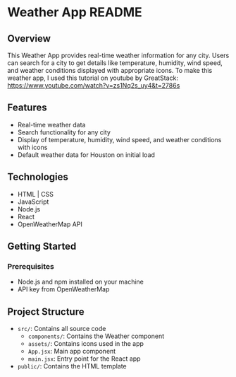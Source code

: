 # Weather App README

## Overview

This Weather App provides real-time weather information for any city. Users can search for a city to get details like temperature, humidity, wind speed, and weather conditions displayed with appropriate icons. To make this weather app, I used this tutorial on youtube by GreatStack: https://www.youtube.com/watch?v=zs1Nq2s_uy4&t=2786s

## Features

- Real-time weather data
- Search functionality for any city
- Display of temperature, humidity, wind speed, and weather conditions with icons
- Default weather data for Houston on initial load

## Technologies

- HTML | CSS
- JavaScript
- Node.js
- React
- OpenWeatherMap API

## Getting Started

### Prerequisites

- Node.js and npm installed on your machine
- API key from OpenWeatherMap

## Project Structure

- `src/`: Contains all source code
  - `components/`: Contains the Weather component
  - `assets/`: Contains icons used in the app
  - `App.jsx`: Main app component
  - `main.jsx`: Entry point for the React app
- `public/`: Contains the HTML template
```

